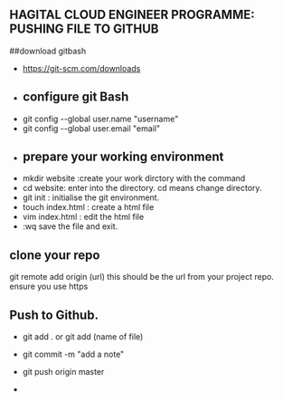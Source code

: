 ##  HAGITAL CLOUD ENGINEER PROGRAMME:     PUSHING FILE TO GITHUB 
##download gitbash     
- https://git-scm.com/downloads
- ##    configure     git Bash
- git config --global user.name "username"
- git config --global user.email "email"
- ##    prepare your working environment
- mkdir website :create your work dirctory with the command
- cd website: enter into the directory. cd means change directory.
- git init : initialise the git environment.
- touch index.html : create a html file
- vim index.html : edit the html file
- :wq save the file and exit.
## clone your repo    
git remote add origin (url) this should be the url from your project repo. ensure you use https    
## Push to Github.    
- git add . or git add (name of file)
- git commit -m "add a note"
- git push origin master


- 

